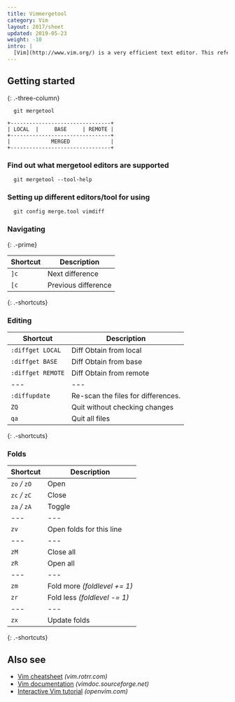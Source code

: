 ```yaml
---
title: Vimmergetool
category: Vim
layout: 2017/sheet
updated: 2019-05-23
weight: -10
intro: |
  [Vim](http://www.vim.org/) is a very efficient text editor. This reference was made for Vim 8.0.
---
```


Getting started
---------------
{: .-three-column}

```
  git mergetool
```

```
+--------------------------------+
| LOCAL  |     BASE     | REMOTE |
+--------------------------------+
|             MERGED             |
+--------------------------------+
```

### Find out what mergetool editors are supported

```
  git mergetool --tool-help
```

### Setting up different editors/tool for using 
```
  git config merge.tool vimdiff
```

### Navigating
{: .-prime}

| Shortcut       | Description                      |
| ---            | ---                              |
| `]c`           | Next difference                  |
| `[c`           | Previous difference              |
{: .-shortcuts}

### Editing

| Shortcut            | Description                      |
| ---                 | ---                              |
| `:diffget LOCAL`    | Diff Obtain from local           |
| `:diffget BASE`     | Diff Obtain from base            |
| `:diffget REMOTE`   | Diff Obtain from remote          |
| ---            | ---                                   |
| `:diffupdate`  | Re-scan the files for differences.    |
| `ZQ`           | Quit without checking changes         |
| `qa`           | Quit all files                        |
{: .-shortcuts}



### Folds

| Shortcut      | Description                  |
| ---           | ---                          |
| `zo` _/_ `zO` | Open                         |
| `zc` _/_ `zC` | Close                        |
| `za` _/_ `zA` | Toggle                       |
| ---           | ---                          |
| `zv`          | Open folds for this line     |
| ---           | ---                          |
| `zM`          | Close all                    |
| `zR`          | Open all                     |
| ---           | ---                          |
| `zm`          | Fold more _(foldlevel += 1)_ |
| `zr`          | Fold less _(foldlevel -= 1)_ |
| ---           | ---                          |
| `zx`          | Update folds                 |
{: .-shortcuts}


Also see
--------

- [Vim cheatsheet](https://vim.rtorr.com/) _(vim.rotrr.com)_
- [Vim documentation](http://vimdoc.sourceforge.net/htmldoc/) _(vimdoc.sourceforge.net)_
- [Interactive Vim tutorial](http://openvim.com/) _(openvim.com)_
